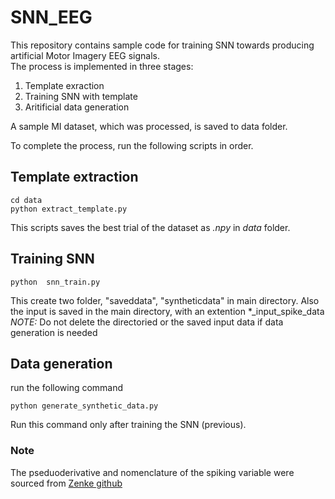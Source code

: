 # SNN_EEG  
This repository contains sample code for training SNN towards producing artificial Motor Imagery EEG signals.  
The process is implemented in three stages:  
 1. Template exraction  
 2. Training SNN with template  
 3. Aritificial data generation  
  
A sample MI dataset, which was processed, is saved to data folder.  
  
To complete the process, run the following scripts in order.  
## Template extraction  

    cd data 
    python extract_template.py 
   This scripts saves the best trial of the dataset as *.npy* in *data* folder.
 
## Training SNN  
  
    python  snn_train.py
This create two folder, "saveddata", "syntheticdata" in main directory.
Also the input is saved in the main directory, with an extention *_input_spike_data
*NOTE:* Do not delete the directoried or the saved input data if data generation is needed

## Data generation
run the following command

    python generate_synthetic_data.py
Run this command only after training the SNN (previous).

### Note
The pseduoderivative and nomenclature of the spiking variable were sourced from [Zenke github](https://github.com/fzenke/spytorch)

